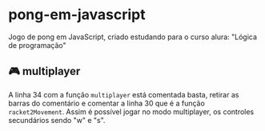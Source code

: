 # pong-em-javascript
Jogo de pong em JavaScript, criado estudando para o curso alura: "Lógica de programação"
## 🎮 multiplayer
A linha 34 com a função `multiplayer` está comentada basta, retirar as barras do comentário e comentar a linha 30 que é a função `racket2Movement`. Assim é possível jogar no modo multiplayer, os controles secundários sendo "w" e "s".
